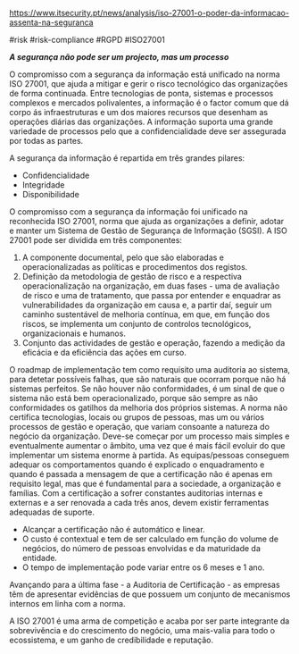 https://www.itsecurity.pt/news/analysis/iso-27001-o-poder-da-informacao-assenta-na-seguranca

#risk #risk-compliance #RGPD #ISO27001

***A segurança não pode ser um projecto, mas um processo***

O compromisso com a segurança da informação está unificado na norma ISO 27001, que ajuda a mitigar e gerir o risco tecnológico das organizações de forma continuada.
Entre tecnologias de ponta, sistemas e processos complexos e mercados polivalentes, a informação é o factor comum que dá corpo ás infraestruturas e um dos maiores recursos que desenham as operações diárias das organizações. A informação suporta uma grande variedade de processos pelo que a confidencialidade deve ser assegurada por todas as partes.

A segurança da informação é repartida em três grandes pilares:
- Confidencialidade
- Integridade
- Disponibilidade

O compromisso com a segurança da informação foi unificado na reconhecida ISO 27001, norma que ajuda as organizações a definir, adotar e manter um Sistema de Gestão de Segurança de Informação (SGSI).
A ISO 27001 pode ser dividida em três componentes:
1. A componente documental, pelo que são elaboradas e operacionalizadas as políticas e procedimentos dos registos.
2. Definição da metodologia de gestão de risco e a respectiva operacionalização na organização, em duas fases - uma de avaliação de risco e uma de tratamento, que passa por entender e enquadrar as vulnerabilidades da organização em causa e, a partir daí, seguir um caminho sustentável de melhoria contínua, em que, em função dos riscos, se implementa um conjunto de controlos tecnológicos, organizacionais e humanos.
3. Conjunto das actividades de gestão e operação, fazendo a medição da eficácia e da eficiência das ações em curso.

O roadmap de implementação tem como requisito uma auditoria ao sistema, para detetar possíveis falhas, que são naturais que ocorram porque não há sistemas perfeitos. Se não houver não conformidades, é um sinal de que o sistema não está bem operacionalizado, porque são sempre as não conformidades os gatilhos da melhoria dos próprios sistemas.
A norma não certifica tecnologias, locais ou grupos de pessoas, mas um ou vários processos de gestão e operação, que variam consoante a natureza do negócio da organização. Deve-se começar por um processo mais simples e eventualmente aumentar o âmbito, uma vez que é mais fácil evoluir do que implementar um sistema enorme à partida.
As equipas/pessoas conseguem adequar os comportamentos quando é explicado o enquadramento e quando é passada a mensagem de que a certificação não é apenas em requisito legal, mas que é fundamental para a sociedade, a organização e famílias.
Com a certificação a sofrer constantes auditorias internas e externas e a ser renovada a cada três anos, devem existir ferramentas adequadas de suporte.
- Alcançar a certificação não é automático e linear. 
- O custo é contextual e tem de ser calculado em função do volume de negócios, do número de pessoas envolvidas e da maturidade da entidade.
- O tempo de implementação pode variar entre os 6 meses e 1 ano.

Avançando para a última fase - a Auditoria de Certificação - as empresas têm de apresentar evidências de que possuem um conjunto de mecanismos internos em linha com a norma.

A ISO 27001 é uma arma de competição e acaba por ser parte integrante da sobrevivência e do crescimento do negócio, uma mais-valia para todo o ecossistema, e um ganho de credibilidade e reputação.

